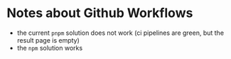 # Notes about Github Workflows

- the current `pnpm` solution does not work (ci pipelines are green, but the result page is empty)
- the `npm` solution works
